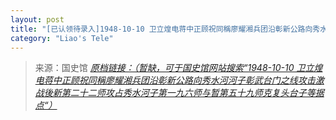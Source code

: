 ```yaml
---
layout: post
title: "[已认领待录入]1948-10-10 卫立煌电蒋中正顾祝同稱廖耀湘兵团沿彰新公路向秀水河河子彰武台门之线攻击激战後新第二十二师攻占秀水河子第一九六师与暂第五十九师克复头台子等据点"
category: "Liao's Tele"
---
```



> 来源：国史馆 [*原档链接：（暂缺，可于国史馆网站搜索“1948-10-10 卫立煌电蒋中正顾祝同稱廖耀湘兵团沿彰新公路向秀水河河子彰武台门之线攻击激战後新第二十二师攻占秀水河子第一九六师与暂第五十九师克复头台子等据点“）*]()

